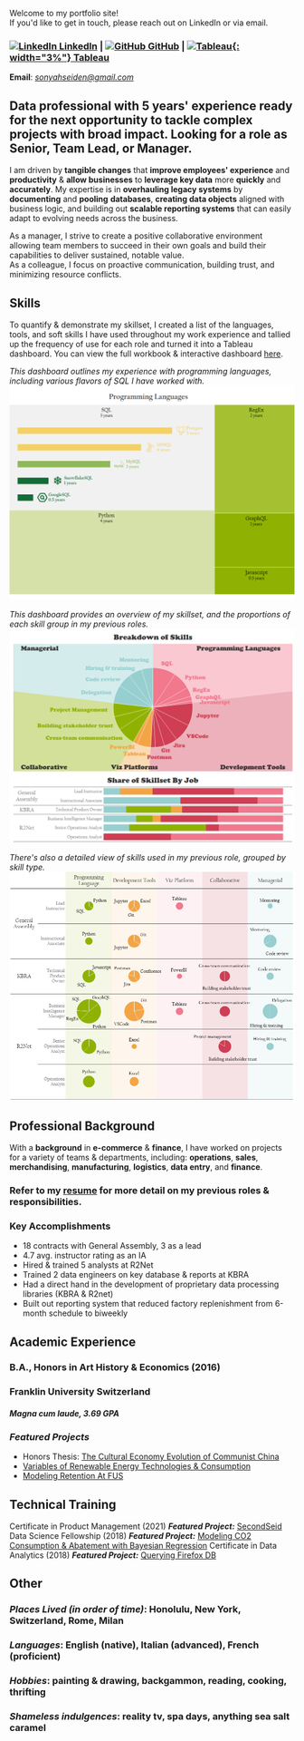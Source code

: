Welcome to my portfolio site!    
If you'd like to get in touch, please reach out on LinkedIn or via email.   
   
### [![LinkedIn](https://i.stack.imgur.com/gVE0j.png) LinkedIn](https://www.linkedin.com/in/sonyahseiden/) | [![GitHub](https://i.stack.imgur.com/tskMh.png) GitHub](https://github.com/sonyah-hawaii) | [![Tableau](https://logowik.com/content/uploads/images/tableau-software.jpg){: width="3%"} Tableau](https://public.tableau.com/app/profile/sonyah/vizzes)   
**Email**: *sonyahseiden@gmail.com*   

## Data professional with 5 years' experience ready for the next opportunity to tackle complex projects with broad impact. Looking for a role as Senior, Team Lead, or Manager.

I am driven by **tangible changes** that **improve employees' experience** and **productivity** & **allow businesses** to **leverage key data** more **quickly** and **accurately**. My expertise is in **overhauling legacy systems** by **documenting** and **pooling** **databases**, **creating data objects** aligned with business logic, and building out **scalable reporting systems** that can easily adapt to evolving needs across the business.   
   
As a manager, I strive to create a positive collaborative environment allowing team members to succeed in their own goals and build their capabilities to deliver sustained, notable value.   
As a colleague, I focus on proactive communication, building trust, and minimizing resource conflicts.   
    
## **Skills**
To quantify & demonstrate my skillset, I created a list of the languages, tools, and soft skills I have used throughout my work experience and tallied up the frequency of use for each role and turned it into a Tableau dashboard. You can view the full workbook & interactive dashboard [here](https://public.tableau.com/views/SkillsDashboard_17017951188280/Dashboard1?:language=en-US&publish=yes&:display_count=n&:origin=viz_share_link).   
   
*This dashboard outlines my experience with programming languages, including various flavors of SQL I have worked with.*   
![Languages](/assets/programming_experience.png)
      
*This dashboard provides an overview of my skillset, and the proportions of each skill group in my previous roles.*   
![Skills](/assets/skills_dash.png)   
     
*There's also a detailed view of skills used in my previous role, grouped by skill type.*
![Skills-by-job](/assets/skills_by_job.png)
       

## **Professional Background**  
With a **background** in **e-commerce** & **finance**, I have worked on projects for a variety of teams & departments, including: **operations**, **sales**, **merchandising**, **manufacturing**, **logistics**, **data entry**, and **finance**.   

### Refer to my [resume](./assets/Sonyah%20G%20Seiden%20-%20Resume.pdf) for more detail on my previous roles & responsibilities.

### **Key Accomplishments**
- 18 contracts with General Assembly, 3 as a lead
- 4.7 avg. instructor rating as an IA
- Hired & trained 5 analysts at R2Net
- Trained 2 data engineers on key database & reports at KBRA
- Had a direct hand in the development of proprietary data processing libraries (KBRA & R2net)
- Built out reporting system that reduced factory replenishment from 6-month schedule to biweekly

## **Academic Experience**
### B.A., Honors in Art History & Economics (2016)
### Franklin University Switzerland
#### *Magna cum laude, 3.69 GPA*
### **_Featured Projects_**
- Honors Thesis: [The Cultural Economy Evolution of Communist China](https://www.dropbox.com/s/gsgqfrrfpdt7qh1/Senior%20Project.pdf?dl=0)
- [Variables of Renewable Energy Technologies & Consumption](https://drive.google.com/file/d/0Bzl5OOP0E_4ld2dhYmhoTzVnYUE/view?resourcekey=0-owW0jMXz2Rw2ryLsqcmWJg)
- [Modeling Retention At FUS](https://www.slideshare.net/SonyahSeiden/retention-at-fus-63031477)

## **Technical Training**
Certificate in Product Management (2021)
**_Featured Project:_** [SecondSeid](https://docs.google.com/presentation/d/1QKnIY2CV-IryE60fJK4vqi5bh5KWzC5ZHBQ_wkm0OpU/edit?usp=sharing)
Data Science Fellowship (2018)
**_Featured Project:_** [Modeling CO2 Consumption & Abatement with Bayesian Regression](https://github.com/sonyah-hawaii/Capstone)
Certificate in Data Analytics (2018)
**_Featured Project:_** [Querying Firefox DB](https://github.com/sonyah-hawaii/SQL_Queries)

## **Other**
### *Places Lived (in order of time)*: Honolulu, New York, Switzerland, Rome, Milan
### *Languages*: English (native), Italian (advanced), French (proficient)
### *Hobbies*: painting & drawing, backgammon, reading, cooking, thrifting
### *Shameless indulgences*: reality tv, spa days, anything sea salt caramel